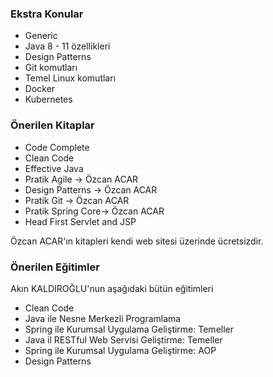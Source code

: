 ### Ekstra Konular

- Generic
- Java 8 - 11 özellikleri
- Design Patterns
- Git komutları
- Temel Linux komutları
- Docker
- Kubernetes

### Önerilen Kitaplar

- Code Complete
- Clean Code
- Effective Java
- Pratik Agile -> Özcan ACAR
- Design Patterns -> Özcan ACAR
- Pratik Git -> Özcan ACAR
- Pratik Spring Core-> Özcan ACAR
- Head First Servlet and JSP

Özcan ACAR'ın kitapleri kendi web sitesi üzerinde ücretsizdir.

### Önerilen Eğitimler

Akın KALDIROĞLU'nun aşağıdaki bütün eğitimleri

- Clean Code
- Java ile Nesne Merkezli Programlama
- Spring ile Kurumsal Uygulama Geliştirme: Temeller
- Java il RESTful Web Servisi Geliştirme: Temeller
- Spring ile Kurumsal Uygulama Geliştirme: AOP
- Design Patterns
